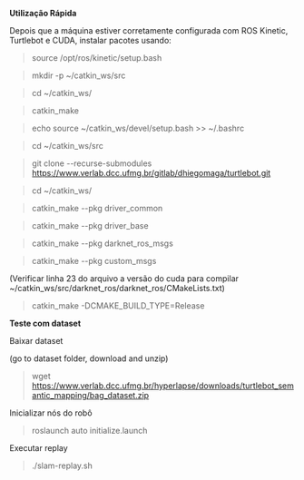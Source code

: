 **Utilização Rápida**

Depois que a máquina estiver corretamente configurada com ROS Kinetic, Turtlebot e CUDA, instalar pacotes usando:

>source /opt/ros/kinetic/setup.bash

>mkdir -p ~/catkin_ws/src

>cd ~/catkin_ws/

>catkin_make

>echo source ~/catkin_ws/devel/setup.bash >> ~/.bashrc

>cd ~/catkin_ws/src

>git clone --recurse-submodules https://www.verlab.dcc.ufmg.br/gitlab/dhiegomaga/turtlebot.git

>cd ~/catkin_ws/

>catkin_make --pkg driver_common

>catkin_make --pkg driver_base

>catkin_make --pkg darknet_ros_msgs

>catkin_make --pkg custom_msgs

(Verificar linha 23 do arquivo a versão do cuda para compilar ~/catkin_ws/src/darknet_ros/darknet_ros/CMakeLists.txt)

>catkin_make -DCMAKE_BUILD_TYPE=Release

**Teste com dataset**

Baixar dataset

(go to dataset folder, download and unzip)
>wget https://www.verlab.dcc.ufmg.br/hyperlapse/downloads/turtlebot_semantic_mapping/bag_dataset.zip

Inicializar nós do robô
>roslaunch auto initialize.launch

Executar replay
>./slam-replay.sh


